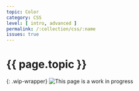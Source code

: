 ```yaml
---
topic: Color
category: CSS
level: [ intro, advanced ]
permalink: /:collection/css/:name
issues: true
---
```


# {{ page.topic }}

{: .wip-wrapper}
![This page is a work in progress](https://media.giphy.com/media/SwP1HunIXetehTvy43/giphy.gif)
